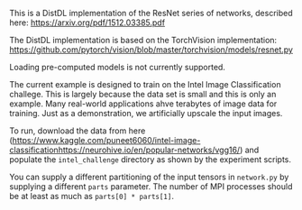 This is a DistDL implementation of the ResNet series of networks, described here: https://arxiv.org/pdf/1512.03385.pdf

The DistDL implementation is based on the TorchVision implementation:  https://github.com/pytorch/vision/blob/master/torchvision/models/resnet.py

Loading pre-computed models is not currently supported.

The current example is designed to train on the Intel Image Classification challege.  This is largely because the data set is small and this is only an example.  Many real-world applications ahve terabytes of image data for training.  Just as a demonstration, we artificially upscale the input images.

To run, download the data from here (https://www.kaggle.com/puneet6060/intel-image-classificationhttps://neurohive.io/en/popular-networks/vgg16/) and populate the `intel_challenge` directory as shown by the experiment scripts.

You can supply a different partitioning of the input tensors in `network.py` by supplying a different `parts` parameter.  The number of MPI processes should be at least as much as `parts[0] * parts[1]`.